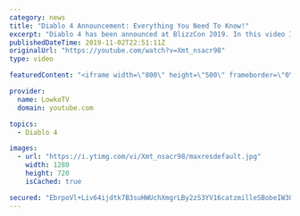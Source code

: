 ```yaml
---
category: news
title: "Diablo 4 Announcement: Everything You Need To Know!"
excerpt: "Diablo 4 has been announced at BlizzCon 2019. In this video I go over everything you need to know about this upcoming Blizzard Entertainment game."
publishedDateTime: 2019-11-02T22:51:11Z
originalUrl: "https://youtube.com/watch?v=Xmt_nsacr98"
type: video

featuredContent: "<iframe width=\"800\" height=\"500\" frameborder=\"0\" src=\"https://www.youtube.com/embed/Xmt_nsacr98\" allow=\"accelerometer; autoplay; encrypted-media; gyroscope; picture-in-picture\" allowfullscreen></iframe>"

provider:
  name: LowkoTV
  domain: youtube.com

topics:
  - Diablo 4

images:
  - url: "https://i.ytimg.com/vi/Xmt_nsacr98/maxresdefault.jpg"
    width: 1280
    height: 720
    isCached: true

secured: "EbrpoVl+Liv64ijdtk7B3suHWUchXmgrLBy2zS3YV16catzmilleSBobeIW30jt10OYtIgqgP08KJSVK5z26sHXCtDs8QfaemJLNL0Wt7O7iyel/90xnhMvef5fqQQAU1hel0B3Jl/ky+VSnE0NAuOGIkezXnK9eMqyOJHWtdkSyRDEV9oHAFpFUgwR2D2PoyZPMggH2JnaXWw3+VFjFAEKbZCVCLFGGaD6CtJXtAskO9bE8k3Ui+i1B1SxTrEolQ4LP9YJR1HE8dOrOwxVBkhE/vB1zRonURo/Ya9y1InwHwhLW4hUArzqEdV2Tpq+WtIX6qmU043MlrC8LravHv6yLXXSmeJkntdDvWKYSIpX1mPVaTOFAO7putkQiLIYZMoykcwJi5NQ2xHluvkYn+gULijNCEyR+GEkXnpLDKucbPuCI7Nj04aeqgDVwPs5O;5hHyZkXE8p81OESDBPXkXw=="
---
```


